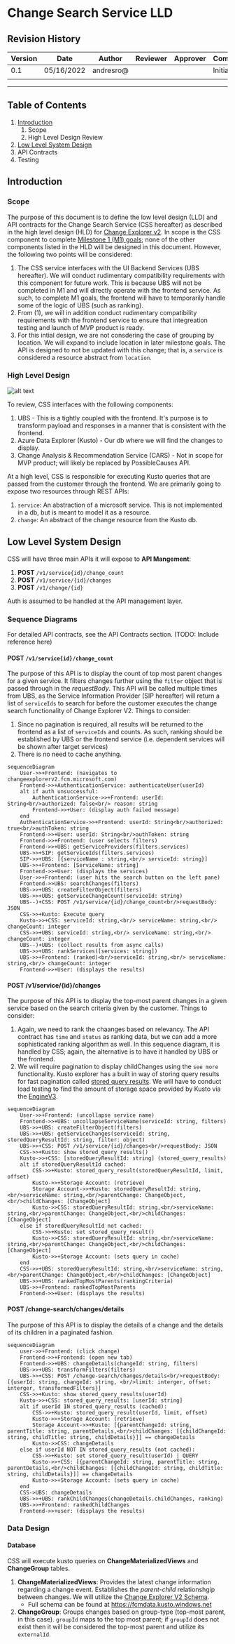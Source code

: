 # Change Search Service LLD

## Revision History

|Version|Date|Author|Reviewer|Approver|Comments|
|---|---|---|---|---|---|
|0.1|05/16/2022|andresro@|   |   |Initial Draft|
|   |   |   |   |   |   |

***


## Table of Contents

1. [Introduction](#introduction)
    1. Scope
    2. High Level Design Review
2. [Low Level System Design](#system)
3. API Contracts
4. Testing

## Introduction <a name="introduction"></a>

### Scope

The purpose of this document is to define the low level design (LLD) and API contracts for the Change Search Service (CSS hereafter) as described in the high level design (HLD) for [Change Explorer v2](https://microsoft-my.sharepoint.com/:w:/p/abhinavmisra/EXSIlJsYC3pKsG7WciHkcAYBsQSJLZBN4mk_Ee0iG5-NmQ?e=j3VKof). In scope is the CSS component to complete [Milestone 1 (M1) goals](https://microsoft-my.sharepoint.com/:x:/p/naveend/Efr7cba_a5ZGuCL4J_zbBIYBexuxUIsK_gaIV8BqpXa0Rw?e=6sfCyt); none of the other components listed in the HLD will be designed in this document. However, the following two points will be considered:

1. The CSS service interfaces with the UI Backend Services (UBS hereafter). We will conduct rudimentary compatibility requirements with this component for future work. This is because UBS will not be completed in M1 and will directly operate with the frontend service. As such, to complete M1 goals, the frontend will have to temporarily handle some of the logic of UBS (such as ranking). 
2. From (1), we will in addition conduct rudimentary compatibility requirements with the frontend service to ensure that integreation testing and launch of MVP product is ready.
3. For this intial design, we are not consdering the case of grouping by location. We will expand to include location in later milestone goals. The API is designed to not be updated with this change; that is, a `service` is considered a resource abstract from `location`.

### High Level Design

![alt text](media/hld_diagram.jpg)

To review, CSS interfaces with the following components:

1. UBS - This is a tightly coupled with the frontend. It's purpose is to transform payload and responses in a manner that is consistent with the frontend. 
2. Azure Data Explorer (Kusto) - Our db where we will find the changes to display.
3. Change Analysis & Recommendation Service (CARS) - Not in scope for MVP product; will likely be replaced by PossibleCauses API.

At a high level, CSS is responsible for executing Kusto queries that are passed from the customer through the frontend. We are primarily going to expose two resources through REST APIs:

1. `service`: An abstraction of a microsoft service. This is not implemented in a db, but is meant to model it as a resource.
2. `change`: An abstract of the change resource from the Kusto db.

## Low Level System Design <a name="system"></a>

CSS will have three main APIs it will expose to **API Mangement**:

1. **POST** `/v1/service{id}/change_count`
2. **POST** `/v1/service/{id}/changes`
3. **POST** `/v1/change/{id}`

Auth is assumed to be handled at the API management layer.

### Sequence Diagrams

For detailed API contracts, see the API Contracts section. (TODO: Include reference here)

#### **POST** `/v1/service{id}/change_count`

The purpose of this API is to display the count of top most parent changes for a given service. It filters changes further using the `filter` object that is passed through in the *requestBody*. This API will be called multiple times from UBS, as the Service Information Provider (SIP hereafter) will return a list of `serviceIds` to search for before the customer executes the change search functionality of Change Explorer V2. Things to consider:

1. Since no pagination is required, all results will be returned to the frontend as a list of `serviceIds` and counts. As such, ranking should be established by UBS or the frontend service (i.e. dependent services will be shown after target services)
2. There is no need to cache anything. 

```mermaid
sequenceDiagram
    User->>+Frontend: (navigates to changeexplorerv2.fcm.microsoft.com)
    Frontend->>+AuthenticationService: authenticateUser(userId)
    alt if auth unsuccessful:
        AuthenticationService->>+Frontend: userId: String<br/>authorized: false<br/> reason: string
        Frontend->>+User: (display auth failed message)
    end
    AuthenticationService->>+Frontend: userId: String<br/>authorized: true<br/>authToken: string
    Frontend->>+User: userId: String<br/>authToken: string
    Frontend->>+Frontend: (user selects filters)
    Frontend->>+UBS: getServiceProviders(filters.services)
    UBS->>+SIP: getServiceIds(filters.services)
    SIP->>+UBS: [{serviceName : string,<br/> serviceId: string}]
    UBS->>+Frontend: [ServiceName: string]
    Frontend->>+User: (displays the services)
    User->>+Frontend: (user hits the search button on the left pane)
    Frontend->>UBS: searchChanges(filters)
    UBS->>+UBS: createFilterObject(filters)
    UBS->>+UBS: getServiceChangeCount(serviceId: string)
    UBS--)+CSS: POST /v1/service/{id}/change_count<br/>requestBody: JSON
    CSS->>+Kusto: Execute query
    Kusto->>+CSS: serviceId: string,<br/> serviceName: string,<br/> changeCount: integer
    CSS->>+UBS: serviceId: string,<br/> serviceName: string,<br/> changeCount: integer
    UBS--)+UBS: (collect results from async calls)
    UBS->>+UBS: rankServices([services: string])
    UBS->>+Frontend: (ranked)<br/>serviceId: string,<br/> serviceName: string,<br/> changeCount: integer
    Frontend->>+User: (displays the results)                  
```

#### POST /v1/service/{id}/changes

The purpose of this API is to display the top-most parent changes in a given service based on the search criteria given by the customer. Things to consider:

1. Again, we need to rank the chaanges based on relevancy. The API contract has `time` and `status` as ranking data, but we can add a more sophisticated ranking algorithm as well. In this sequence diagram, it is handled by CSS; again, the alternative is to have it handled by UBS or the frontend. 
2. We will require pagination to display childChanges using the `see more` functionality. Kusto explorer has a built in way of storing query results for fast pagination called [stored query results](https://docs.microsoft.com/en-us/azure/data-explorer/kusto/management/stored-query-results#pagination). We will have to conduct load testing to find the amount of storage space provided by Kusto via the [EngineV3](https://docs.microsoft.com/en-us/azure/data-explorer/engine-v3).

```mermaid
sequenceDiagram
    User->>+Frontend: (uncollapse service name)
    Frontend->>+UBS: uncollapseServiceName(serviceId: string, filters)
    UBS->>+UBS: createFilterObject(filters)
    UBS->>+UBS: getServiceChanges(serviceId: string, storedQueryResultId: string, filter: object)
    UBS->>+CSS: POST /v1/service/{id}/changes<br/>requestBody: JSON
    CSS->>+Kusto: show stored_query_results()
    Kusto->>+CSS: [storedQueryResultId: string] (stored_query_results)
    alt if storedQueryResultId cached:
        CSS->>+Kusto: stored_query_result(storedQueryResultId, limit, offset)
        Kusto->>+Storage Account: (retrieve)
        Storage Account->>+Kusto: storedQueryResultId: string,<br/>serviceName: string,<br/>parentChange: ChangeObject,<br/>childChanges: [ChangeObject]
        Kusto->>CSS: storedQueryResultId: string,<br/>serviceName: string,<br/>parentChange: ChangeObject,<br/>childChanges: [ChangeObject]
    else if storedQueryResultId not cached:
        CSS->>+Kusto: set stored_query_result()
        Kusto->>CSS: storedQueryResultId: string,<br/>serviceName: string,<br/>parentChange: ChangeObject,<br/>childChanges: [ChangeObject]
        Kusto->>+Storage Account: (sets query in cache)
    end
    CSS->>+UBS: storedQueryResultId: string,<br/>serviceName: string,<br/>parentChange: ChangeObject,<br/>childChanges: [ChangeObject]
    UBS->>+UBS: rankedTopMostParents(rankingCriteria)
    UBS->>+Frontend: rankedTopMostParents
    Frontend->>+User: (displays the results)    
```

#### POST /change-search/changes/details

The purpose of this API is to display the details of a change and the details of its children in a paginated fashion. 


```mermaid
sequenceDiagram
    user->>+Frontend: (click change)
    Frontend->>+Frontend: (open new tab)
    Frontend->>+UBS: changeDetails(changeId: string, filters)
    UBS->>+UBS: transformFilters(filters)
    UBS->>+CSS: POST /change-search/changes/details<br/>requestBody: [{userId: string, changeId: string, <br/>limit: interger, offset: interger, transformedFilters}]
    CSS->>+Kusto: show stored_query_results(userId) 
    Kusto->>+CSS: stored_query_results: [userId: string]
    alt if userId IN stored_query_results (cached):
        CSS->>+Kusto: stored_query_result(userId, limit, offset)
        Kusto->>+Storage Account: (retrieve)
        Storage Account->>+Kusto: [{parentChangeId: string, parentTitle: string, parentDetails,<br/>childChanges: [{childChangeId: string, childTitle: string, childDetails}]] == changeDetails
        Kusto->>CSS: changeDetails
    else if userId NOT IN stored_query_results (not cached):
        CSS->>+Kusto: set stored_query_result(userId) | QUERY
        Kusto->>+CSS: [{parentChangeId: string, parentTitle: string, parentDetails,<br/>childChanges: [{childChangeId: string, childTitle: string, childDetails}]] == changeDetails
        Kusto->>+Storage Account: (sets query in cache)
    end
    CSS->UBS: changeDetails
    UBS->>+UBS: rankChildChanges(changeDetails.childChanges, ranking)
    UBS->>+Frontend: rankedChildChanges
    Frontend->>+user: (displays the results) 
```



### Data Design

#### Database

CSS will execute kusto queries on **ChangeMaterializedViews** and **ChangeGroup** tables.

1. **ChangeMaterializedViews**: Provides the latest change information regarding a change event. Establishes the *parent-child* relationshgip between changes. We will utilize the [Change Explorer V2 Schema](https://microsoft.sharepoint.com/:w:/r/teams/WAG/EngSys/ServiceMgmt/ChangeMgmt/Shared%20Documents/Requirements/ChangeSchema_Modified_v21.docx?d=w6cc72dca9a694a68a9b7bbc00968d570&csf=1&web=1).
    - Full schema can be found at https://fcmdata.kusto.windows.net
2. **ChangeGroup**: Groups changes based on group-type (top-most parent, in this case). `groupId` maps to the top most parent; if `groupId` does not exist then it will be considered the top-most parent and utilize its `externalId`.



